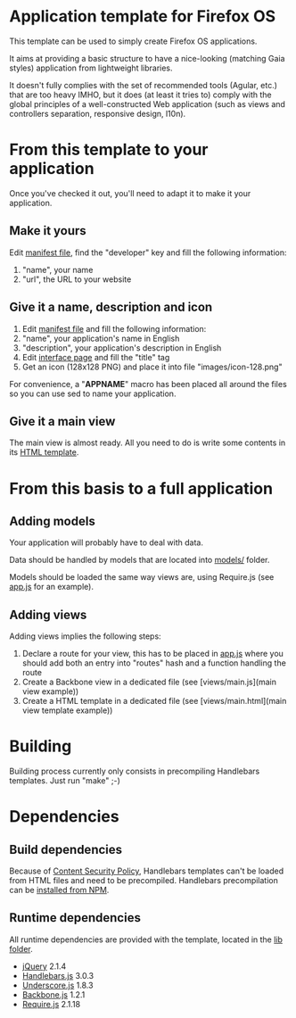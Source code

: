 # Application template for Firefox OS

This template can be used to simply create Firefox OS applications.

It aims at providing a basic structure to have a nice-looking (matching Gaia styles) application from lightweight libraries.

It doesn't fully complies with the set of recommended tools (Agular, etc.) that are too heavy IMHO, but it does (at least it tries to) comply with the global principles of a well-constructed Web application (such as views and controllers separation, responsive design, l10n).

# From this template to your application

Once you've checked it out, you'll need to adapt it to make it your application.

## Make it yours

Edit [manifest file](manifest.webapp), find the "developer" key and fill the following information:
1. "name", your name
2. "url", the URL to your website

## Give it a name, description and icon

1. Edit [manifest file](manifest.webapp) and fill the following information:
  1. "name", your application's name in English
  2. "description", your application's description in English
2. Edit [interface page](index.html) and fill the "title" tag
3. Get an icon (128x128 PNG) and place it into file "images/icon-128.png"

For convenience, a "__APPNAME__" macro has been placed all around the files so you can use sed to name your application.

## Give it a main view

The main view is almost ready. All you need to do is write some contents in its [HTML template](views/main.html).

# From this basis to a full application

## Adding models

Your application will probably have to deal with data.

Data should be handled by models that are located into [models/](models/) folder.

Models should be loaded the same way views are, using Require.js (see [app.js](app.js) for an example).

## Adding views

Adding views implies the following steps:

1. Declare a route for your view, this has to be placed in [app.js](app.js) where you should add both an entry into "routes" hash and a function handling the route
2. Create a Backbone view in a dedicated file (see [views/main.js](main view example))
3. Create a HTML template in a dedicated file (see [views/main.html](main view template example))

# Building

Building process currently only consists in precompiling Handlebars templates. Just run "make" ;-)

# Dependencies

## Build dependencies

Because of [Content Security Policy](https://developer.mozilla.org/en-US/docs/Web/Security/CSP), Handlebars templates can't be loaded from HTML files and need to be precompiled.
Handlebars precompilation can be [installed from NPM](http://handlebarsjs.com/precompilation.html).

## Runtime dependencies

All runtime dependencies are provided with the template, located in the [lib folder](lib).

* [jQuery](https://jquery.com/) 2.1.4
* [Handlebars.js](http://handlebarsjs.com/) 3.0.3
* [Underscore.js](http://underscorejs.org/) 1.8.3
* [Backbone.js](http://backbonejs.org/) 1.2.1
* [Require.js](http://requirejs.org/) 2.1.18
